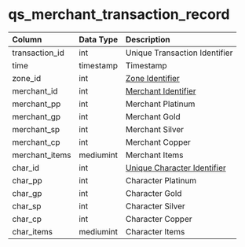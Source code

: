 # qs\_merchant\_transaction\_record

| Column | Data Type | Description |
| :--- | :--- | :--- |
| transaction\_id | int | Unique Transaction Identifier |
| time | timestamp | Timestamp |
| zone\_id | int | [Zone Identifier](https://eqemu.gitbook.io/server/categories/zones/zone-list) |
| merchant\_id | int | [Merchant Identifier](https://github.com/EQEmu/docs-db-schema/tree/774e95edd473c84dafd6fe13b9b699f6b84a7ce8/docs/schema/categories/query_server/merchantlist.md) |
| merchant\_pp | int | Merchant Platinum |
| merchant\_gp | int | Merchant Gold |
| merchant\_sp | int | Merchant Silver |
| merchant\_cp | int | Merchant Copper |
| merchant\_items | mediumint | Merchant Items |
| char\_id | int | [Unique Character Identifier](https://github.com/EQEmu/docs-db-schema/tree/774e95edd473c84dafd6fe13b9b699f6b84a7ce8/docs/schema/categories/query_server/character_data.md) |
| char\_pp | int | Character Platinum |
| char\_gp | int | Character Gold |
| char\_sp | int | Character Silver |
| char\_cp | int | Character Copper |
| char\_items | mediumint | Character Items |

